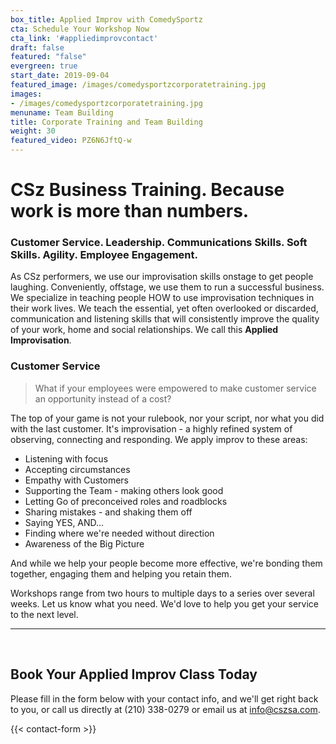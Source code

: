 ```yaml
---
box_title: Applied Improv with ComedySportz
cta: Schedule Your Workshop Now
cta_link: '#appliedimprovcontact'
draft: false
featured: "false"
evergreen: true
start_date: 2019-09-04
featured_image: /images/comedysportzcorporatetraining.jpg
images:
- /images/comedysportzcorporatetraining.jpg
menuname: Team Building
title: Corporate Training and Team Building
weight: 30
featured_video: PZ6N6JftQ-w
---
```


# CSz Business Training. Because work is more than numbers.

### Customer Service. Leadership. Communications Skills. Soft Skills. Agility. Employee Engagement.

As CSz performers, we use our improvisation skills onstage to get people laughing. Conveniently, offstage, we use them to run a successful business. We specialize in teaching people HOW to use improvisation techniques in their work lives. We teach the essential, yet often overlooked or discarded, communication and listening skills that will consistently improve the quality of your work, home and social relationships. We call this **Applied Improvisation**.

### Customer Service

> What if your employees were empowered to make customer service an opportunity instead of a cost?

The top of your game is not your rulebook, nor your script, nor what you did with the last customer. It's improvisation - a highly refined system of observing, connecting and responding.
We apply improv to these areas:

- Listening with focus
- Accepting circumstances
- Empathy with Customers
- Supporting the Team - making others look good
- Letting Go of preconceived roles and roadblocks
- Sharing mistakes - and shaking them off
- Saying YES, AND...
- Finding where we're needed without direction
- Awareness of the Big Picture

And while we help your people become more effective, we're bonding them together, engaging them and helping you retain them.

Workshops range from two hours to multiple days to a series over several weeks.  Let us know what you need.  We'd love to help you get your service to the next level.

---

<a id="appliedimprovcontact"></a></br>
## Book Your Applied Improv Class Today
Please fill in the form below with your contact info, and we'll get right back to you, or call us directly at (210) 338-0279 or email us at <a href="mailto:info@cszsa.com">info@cszsa.com</a>.

{{< contact-form >}}
